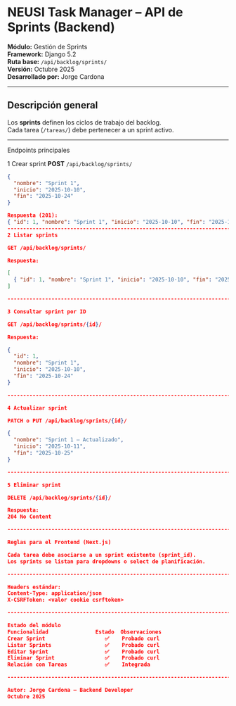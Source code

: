 #  NEUSI Task Manager – API de Sprints (Backend)

**Módulo:** Gestión de Sprints  
**Framework:** Django 5.2  
**Ruta base:** `/api/backlog/sprints/`  
**Versión:** Octubre 2025  
**Desarrollado por:** Jorge Cardona


--------------------------------------------------------------------------------------

##  Descripción general
Los **sprints** definen los ciclos de trabajo del backlog.  
Cada tarea (`/tareas/`) debe pertenecer a un sprint activo.

--------------------------------------------------------------------------------------

Endpoints principales

1 Crear sprint
**POST** `/api/backlog/sprints/`
```json
{
  "nombre": "Sprint 1",
  "inicio": "2025-10-10",
  "fin": "2025-10-24"
}

Respuesta (201):
{ "id": 1, "nombre": "Sprint 1", "inicio": "2025-10-10", "fin": "2025-10-24" }
--------------------------------------------------------------------------------------
2 Listar sprints

GET /api/backlog/sprints/

Respuesta:

[
  { "id": 1, "nombre": "Sprint 1", "inicio": "2025-10-10", "fin": "2025-10-24" }
]

--------------------------------------------------------------------------------------

3 Consultar sprint por ID

GET /api/backlog/sprints/{id}/

Respuesta:

{
  "id": 1,
  "nombre": "Sprint 1",
  "inicio": "2025-10-10",
  "fin": "2025-10-24"
}

--------------------------------------------------------------------------------------

4 Actualizar sprint

PATCH o PUT /api/backlog/sprints/{id}/

{
  "nombre": "Sprint 1 – Actualizado",
  "inicio": "2025-10-11",
  "fin": "2025-10-25"
}

--------------------------------------------------------------------------------------

5 Eliminar sprint

DELETE /api/backlog/sprints/{id}/

Respuesta:
204 No Content

--------------------------------------------------------------------------------------

Reglas para el Frontend (Next.js)

Cada tarea debe asociarse a un sprint existente (sprint_id).
Los sprints se listan para dropdowns o select de planificación.

--------------------------------------------------------------------------------------

Headers estándar:
Content-Type: application/json
X-CSRFToken: <valor cookie csrftoken>

--------------------------------------------------------------------------------------

Estado del módulo
Funcionalidad              	Estado	Observaciones
Crear Sprint	               ✅	Probado curl
Listar Sprints                 ✅	Probado curl
Editar Sprint	               ✅	Probado curl
Eliminar Sprint	               ✅	Probado curl
Relación con Tareas	           ✅	Integrada

--------------------------------------------------------------------------------------

Autor: Jorge Cardona – Backend Developer
Octubre 2025